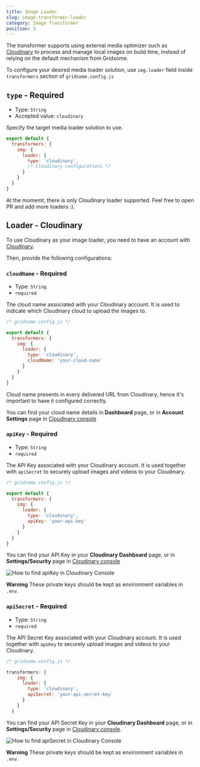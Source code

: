 ```yaml
---
title: Image Loader
slug: image-transformer-loader
category: Image Transformer
position: 3
---
```


The transformer supports using external media optimizer such as [Cloudinary](https://cloudinary/com) to process and manage local images on build time, instead of relying on the default mechanism from Gridsome.

To configure your desired media loader solution, use `img.loader` field inside `transformers` section of `gridsome.config.js`

## `type` - Required

* Type: `String`
* Accepted value: `cloudinary`

Specify the target media loader solution to use.

```js
export default {
  transformers: {
    img: {
      loader: {
        type: 'cloudinary',
        /* Cloudinary configurations */
      }
    }
  }
}
```

At the momemt, there is only Cloudinary loader supported. Feel free to open PR and add more loaders :).

## Loader - Cloudinary

To use Cloudinary as your image loader, you need to have an account with [Cloudinary](https://cloudinary.com/users/register/free).

Then, provide the following configurations:

### `cloudName` - Required

* Type: `String`
* `required`

The cloud name associated with your Cloudinary account. It is used to indicate which Cloudinary cloud to upload the images to. 

```js
/* gridsome.config.js */

export default {
  transformers: {
    img: {
      loader: {
        type: 'cloudinary',
        cloudName: 'your-cloud-name'
      }
    }
  }
}
```

Cloud name presents in every delivered URL from Cloudinary, hence it's important to have it configured correctly.

You can find your cloud name details in **Dashboard** page, or in **Account Settings** page in [Cloudinary console](https://cloudinary.com/console)

### `apiKey` - Required

* Type: `String`
* `required`

The API Key associated with your Cloudinary account. It is used together with `apiSecret` to securely upload images and videos to your Cloudinary.

```js
/* gridsome.config.js */

export default {
  transformers: {
    img: {
      loader: {
        type: 'cloudinary',
        apiKey: 'your-api-key'
      }
    }
  }
}
```

You can find your API Key in your **Cloudinary Dashboard** page, or in **Settings/Security** page in [Cloudinary console](https://cloudinary.com/console)

![How to find apiKey in Cloudinary Console](https://res.cloudinary.com/mayashavin/image/upload/f_auto,q_auto,w_730/v1601805482/nuxt-cld/apikey)

**Warning** These private keys should be kept as environment variables in `.env`.

### `apiSecret` - Required

* Type: `String`
* `required`

The API Secret Key associated with your Cloudinary account. It is used together with `apiKey` to securely upload images and videos to your Cloudinary.

```js
/* gridsome.config.js */

transformers: {
    img: {
      loader: {
        type: 'cloudinary',
        apiSecret: 'your-api-secret-key'
      }
    }
  }
```

You can find your API Secret Key in your **Cloudinary Dashboard** page, or in **Settings/Security** page in [Cloudinary console](https://cloudinary.com/console).

![How to find apiSecret in Cloudinary Console](https://res.cloudinary.com/mayashavin/image/upload/f_auto,q_auto,w_730/v1601805482/nuxt-cld/apikey_2)

**Warning** These private keys should be kept as environment variables in `.env`.
